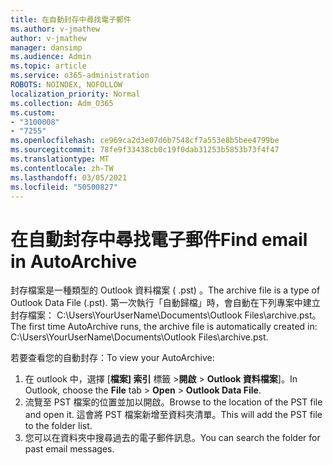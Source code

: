 ```yaml
---
title: 在自動封存中尋找電子郵件
ms.author: v-jmathew
author: v-jmathew
manager: dansimp
ms.audience: Admin
ms.topic: article
ms.service: o365-administration
ROBOTS: NOINDEX, NOFOLLOW
localization_priority: Normal
ms.collection: Adm_O365
ms.custom:
- "3100008"
- "7255"
ms.openlocfilehash: ce969ca2d3e07d6b7548cf7a553e8b5bee4799be
ms.sourcegitcommit: 78fe9f33438cb0c19f0dab31253b5853b73f4f47
ms.translationtype: MT
ms.contentlocale: zh-TW
ms.lasthandoff: 03/05/2021
ms.locfileid: "50500827"
---
```

# <a name="find-email-in-autoarchive"></a><span data-ttu-id="4cd0f-102">在自動封存中尋找電子郵件</span><span class="sxs-lookup"><span data-stu-id="4cd0f-102">Find email in AutoArchive</span></span>

<span data-ttu-id="4cd0f-103">封存檔案是一種類型的 Outlook 資料檔案 ( .pst) 。</span><span class="sxs-lookup"><span data-stu-id="4cd0f-103">The archive file is a type of Outlook Data File (.pst).</span></span> <span data-ttu-id="4cd0f-104">第一次執行「自動歸檔」時，會自動在下列專案中建立封存檔案： C:\Users\YourUserName\Documents\Outlook Files\archive.pst。</span><span class="sxs-lookup"><span data-stu-id="4cd0f-104">The first time AutoArchive runs, the archive file is automatically created in: C:\Users\YourUserName\Documents\Outlook Files\archive.pst.</span></span>

<span data-ttu-id="4cd0f-105">若要查看您的自動封存：</span><span class="sxs-lookup"><span data-stu-id="4cd0f-105">To view your AutoArchive:</span></span>

1. <span data-ttu-id="4cd0f-106">在 outlook 中，選擇 [**檔案] 索引** 標籤 >**開啟**  >  **Outlook 資料檔案**]。</span><span class="sxs-lookup"><span data-stu-id="4cd0f-106">In Outlook, choose the **File** tab > **Open** > **Outlook Data File**.</span></span>
2. <span data-ttu-id="4cd0f-107">流覽至 PST 檔案的位置並加以開啟。</span><span class="sxs-lookup"><span data-stu-id="4cd0f-107">Browse to the location of the PST file and open it.</span></span> <span data-ttu-id="4cd0f-108">這會將 PST 檔案新增至資料夾清單。</span><span class="sxs-lookup"><span data-stu-id="4cd0f-108">This will add the PST file to the folder list.</span></span>
3. <span data-ttu-id="4cd0f-109">您可以在資料夾中搜尋過去的電子郵件訊息。</span><span class="sxs-lookup"><span data-stu-id="4cd0f-109">You can search the folder for past email messages.</span></span>
